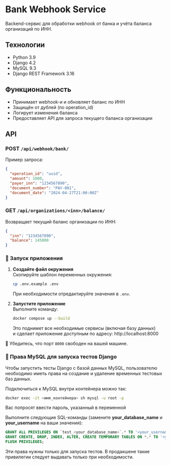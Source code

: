 # Bank Webhook Service

Backend-сервис для обработки webhook от банка и учёта баланса организаций по ИНН.

## Технологии

- Python 3.9
- Django 4.2
- MySQL 9.3
- Django REST Framework 3.16

## Функциональность

- Принимает webhook-и и обновляет баланс по ИНН
- Защищён от дублей (по operation_id)
- Логирует изменения баланса
- Предоставляет API для запроса текущего баланса организации

## API

### POST `/api/webhook/bank/`

Пример запроса:

```json
{
  "operation_id": "uuid",
  "amount": 1000,
  "payer_inn": "1234567890",
  "document_number": "PAY-001",
  "document_date": "2024-04-27T21:00:00Z"
}
```

### GET `/api/organizations/<inn>/balance/`

Возвращает текущий баланс организации по ИНН:

```json
{
  "inn": "1234567890",
  "balance": 145000
}
```

### 🚀 Запуск приложения

1. **Создайте файл окружения**  
   Скопируйте шаблон переменных окружения:
   ```bash
   cp .env.example .env
   ```
   При необходимости отредактируйте значения в `.env`.

2. **Запустите приложение**  
   Выполните команду:
   ```bash
   docker compose up --build
   ```
   Это поднимет все необходимые сервисы (включая базу данных)  
   и сделает приложение доступным по адресу: http://localhost:8000

📝 Убедитесь, что порт `8000` свободен на вашей машине.


### 🧪 Права MySQL для запуска тестов Django
Чтобы запустить тесты Django с базой данных MySQL, пользователю необходимо иметь права на создание
и удаление временных тестовых баз данных.

Подключиться к MySQL внутри контейнера можно так:
```bash
docker exec -it <имя_контейнера> sh mysql -u root -p
```
Вас попросят ввести пароль, указанный в переменной

Выполните следующие SQL-команды
(замените <b>your_database_name</b> и <b>your_username</b> на ваши значения):
```sql
GRANT ALL PRIVILEGES ON `test_<your_database_name>`.* TO '<your_username>'@'%';
GRANT CREATE, DROP, INDEX, ALTER, CREATE TEMPORARY TABLES ON *.* TO '<your_username>'@'%';
FLUSH PRIVILEGES;
```
Эти права нужны только для запуска тестов. В продакшене такие привилегии следует выдавать только при необходимости.